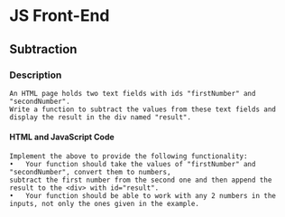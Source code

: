 # JS Front-End

## Subtraction

### Description
    An HTML page holds two text fields with ids "firstNumber" and "secondNumber". 
    Write a function to subtract the values from these text fields and display the result in the div named "result".
#### HTML and JavaScript Code
    Implement the above to provide the following functionality: 
    •	Your function should take the values of "firstNumber" and "secondNumber", convert them to numbers, 
    subtract the first number from the second one and then append the result to the <div> with id="result".
    •	Your function should be able to work with any 2 numbers in the inputs, not only the ones given in the example.